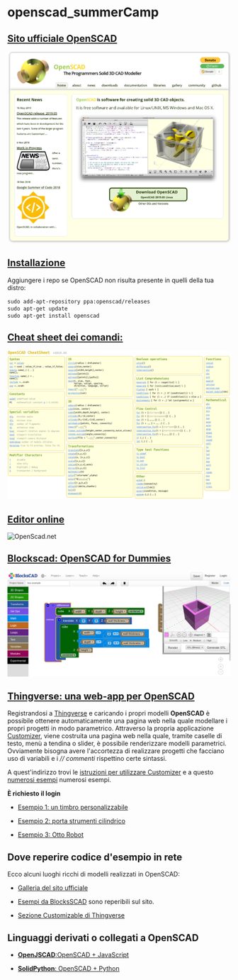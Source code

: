 # openscad_summerCamp

## [Sito ufficiale OpenSCAD](https://www.openscad.org/index.html) 

[![openscad_website](./images/openscad_website.png  "openscad_website")
](https://www.openscad.org/index.html) 

## [Installazione](https://www.openscad.org/downloads.html)
Aggiungere i repo se OpenSCAD non risulta presente in quelli della tua distro:

    sudo add-apt-repository ppa:openscad/releases
    sudo apt-get update
    sudo apt-get install openscad

## [Cheat sheet dei comandi:](https://www.openscad.org/cheatsheet/index.html) 

[![cheatsheet](./images/cheatsheet.png  "openscad_website")
](https://www.openscad.org/index.html) 

## [Editor online](http://openscad.net/)
![OpenScad.net](/home/omar/Documenti/GIT/openscad_summerCamp/images/openscad_net.png  "OpenScad.net")

## [Blockscad: OpenSCAD for Dummies](https://www.blockscad3d.com/editor/) 

[![blockscad_site](./images/blockscad.png  "Blockscad")](https://www.blockscad3d.com/editor/) 

## [Thingverse: una web-app per OpenSCAD](https://www.thingiverse.com/)

Registrandosi a [Thingverse](https://www.thingiverse.com/) e caricando i propri modelli **OpenSCAD** è possibile ottenere automaticamente una pagina web nella quale modellare i propri progetti in modo parametrico.
Attraverso la propria applicazione [Customizer](https://www.thingiverse.com/app:22/things), viene costruita una pagina web nella quale, tramite caselle di testo, menù a tendina o slider, è possibile renderizzare modelli parametrici.
Ovviamente bisogna avere l'accortezza di realizzare progetti che facciano uso di variabili e i *// commenti* rispettino certe sintassi.

A quest'indirizzo trovi le [istruzioni per utilizzare Customizer](https://customizer.makerbot.com/docs) e a questo [numerosi esempi](https://www.thingiverse.com/app:22/things) numerosi esempi.

**È richiesto il login**

* [Esempio 1: un timbro personalizzabile](https://www.thingiverse.com/apps/customizer/run?thing_id=3234634)

* [Esempio 2: porta strumenti cilindrico](https://www.thingiverse.com/apps/customizer/run?thing_id=3725668)

* [Esempio 3: Otto Robot](https://www.thingiverse.com/apps/customizer/run?thing_id=1568652)

## Dove reperire codice d'esempio in rete

Ecco alcuni luoghi ricchi di modelli realizzati in OpenSCAD:

* [Galleria del sito ufficiale](https://www.openscad.org/gallery.html) 

* [Esempi da BlocksSCAD](https://www.blockscad3d.com/community/projects#/?_k=mgbhn6) sono reperibili sul sito.

* [Sezione Customizable di Thingverse](https://www.thingiverse.com/customizable) 


## Linguaggi derivati o collegati a OpenSCAD

* [**OpenJSCAD**:OpenSCAD + JavaScript](https://openjscad.org/#) 

* [**SolidPython**: OpenSCAD + Python](https://github.com/SolidCode/SolidPython) 